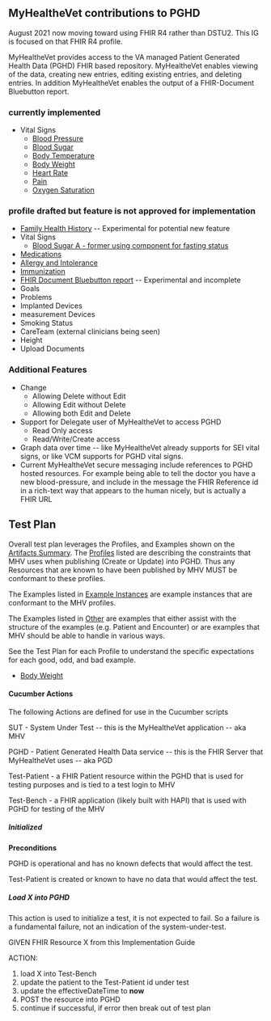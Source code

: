 
## MyHealtheVet contributions to PGHD

August 2021 now moving toward using FHIR R4 rather than DSTU2. This IG is focused on that FHIR R4 profile.

MyHealtheVet provides access to the VA managed Patient Generated Health Data (PGHD) FHIR based repository. MyHealtheVet enables viewing of the data, creating new entries, editing existing entries, and deleting entries. In addition MyHealtheVet enables the output of a FHIR-Document Bluebutton report.

### currently implemented

* Vital Signs
  * [Blood Pressure](StructureDefinition-VA.MHV.bloodPressure.html)
  * [Blood Sugar](StructureDefinition-VA.MHV.bloodSugar.html)
  * [Body Temperature](StructureDefinition-VA.MHV.bodyTemperature.html)
  * [Body Weight](StructureDefinition-VA.MHV.bodyWeight.html)
  * [Heart Rate](StructureDefinition-VA.MHV.heartRate.html)
  * [Pain](StructureDefinition-VA.MHV.pain.html)
  * [Oxygen Saturation](StructureDefinition-VA.MHV.bloodOxygenSat.html)


### profile drafted but feature is not approved for implementation

* [Family Health History](StructureDefinition-VA.MHV.familymemberhistory.html) -- Experimental for potential new feature
* Vital Signs
  * [Blood Sugar A - former using component for fasting status](StructureDefinition-VA.MHV.bloodSugarA.html)
* [Medications](StructureDefinition-VA.MHV.medication.html)
* [Allergy and Intolerance](StructureDefinition-VA.MHV.allergy.html)
* [Immunization](StructureDefinition-VA.MHV.immunization.html)
* [FHIR Document Bluebutton report](StructureDefinition-VA.MHV.BlueBundle.html) -- Experimental and incomplete
* Goals
* Problems
* Implanted Devices
* measurement Devices
* Smoking Status
* CareTeam (external clinicians being seen)
* Height
* Upload Documents

### Additional Features

* Change
  * Allowing Delete without Edit
  * Allowing Edit without Delete
  * Allowing both Edit and Delete
* Support for Delegate user of MyHealtheVet to access PGHD
  * Read Only access
  * Read/Write/Create access
* Graph data over time -- like MyHealtheVet already supports for SEI vital signs, or like VCM supports for PGHD vital signs.
* Current MyHealtheVet secure messaging include references to PGHD hosted resources. For example being able to tell the doctor you have a new blood-pressure, and include in the message the FHIR Reference id in a rich-text way that appears to the human nicely, but is actually a FHIR URL


## Test Plan
Overall test plan leverages the Profiles, and Examples shown on the [Artifacts Summary](artifacts.html). The [Profiles](artifacts.html#structures-resource-profiles) listed are describing the constraints that MHV uses when publishing (Create or Update) into PGHD. Thus any Resources that are known to have been published by MHV MUST be conformant to these profiles.

The Examples listed in [Example Instances](artifacts.html#example-example-instances) are example instances that are conformant to the MHV profiles. 

The Examples listed in [Other](artifacts.html#other) are examples that either assist with the structure of the examples (e.g. Patient and Encounter) or are examples that MHV should be able to handle in various ways. 

See the Test Plan for each Profile to understand the specific expectations for each good, odd, and bad example.
* [Body Weight](StructureDefinition-VA.MHV.bodyWeight.html)

#### Cucumber Actions
The following Actions are defined for use in the Cucumber scripts

SUT - System Under Test -- this is the MyHealtheVet application -- aka MHV

PGHD - Patient Generated Health Data service -- this is the FHIR Server that MyHealtheVet uses -- aka PGD

Test-Patient - a FHIR Patient resource within the PGHD that is used for testing purposes and is tied to a test login to MHV

Test-Bench - a FHIR application (likely built with HAPI) that is used with PGHD for testing of the MHV

##### Initialized

**Preconditions**

PGHD is operational and has no known defects that would affect the test.

Test-Patient is created or known to have no data that would affect the test.

##### Load X into PGHD

This action is used to initialize a test, it is not expected to fail. So a failure is a fundamental failure, not an indication of the system-under-test.

GIVEN FHIR Resource X from this Implementation Guide

ACTION:

1. load X into Test-Bench
1. update the patient to the Test-Patient id under test
1. update the effectiveDateTime to **now**
1. POST the resource into PGHD
1. continue if successful, if error then break out of test plan



